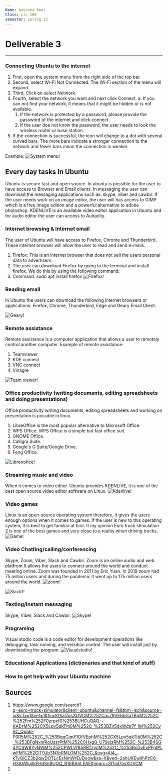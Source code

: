 ```yaml
---
Name: Azucena Amez
Class: cis 106
semester: spring 22
---
```

# Deliverable 3

<hr>

### Connecting Ubuntu to the internet

1. First, open the system menu from the right side of the top bar.
2. Second, select Wi-Fi Not Connected. The Wi-Fi section of the menu will expand.
3. Third, Click on select Network.
4. Fourth, select the network you want and next click Connect. 
   a. If you can not find your network, it means that it might be hidden or is not available. 
   1. If the network is protected by a password, please provide the password of the internet and click connect.
   2. If the user doe not know the password, the user needs to look the wireless router or base station. 
5. If the connection is successful, the icon will change to a dot with several curved bars. The more bars indicate a stronger connection to the network and fewer bars mean the connection is weaker. 

Example: 
 ![System menu](picture1.png)!

## Every day tasks In Ubuntu
Ubuntu is secure fast and open source. In ubuntu is possible for the user to have access to Browser and Email clients. In messaging the user can download the messaging applications such as: skype, viber and cawbir. If the user needs work on an image editor, the user will has access to GIMP which is a free image edition and a powerful alternative to adobe photoshop. KDENLIVE is an available video editor application in Ubuntu and for audio editor the user can access to Audacity. 


### Internet browsing & Internet email
The user of Ubuntu will have access to Firefox, Chrome and Thunderbird. These internet browser will allow the user to read and send e-mails. 

1. Firefox: This is an internet browser that does not sell the users personal data to advertisers. 
2. The user can download Firefox by going to the terminal and install firefox. We do this by using the following command:
3. Command: 
                  sudo apt install firefox
 ![Firefox](firefox.png)!

### Reading email
In Ubuntu the users can download the following internet browsers or applications: Firefox, Chrome, Thunderbird, Edge and Geary Email Client.

![Geary](gearyapp.png)! 

### Remote assistance
Remote assistance is a computer application that allows a user to remotely control another computer. Example of remote assistance: 
1. Teamviewer
2. KDE connect 
3. VNC connect 
4. Vinagre
   
 ![Team viewer](teamviewer.png)!   

### Office productivity (writing documents, editing spreadsheets and doing presentations)
Office productivity writing documents, editing spreadsheets and working on presentation is possible in lInux. 
1. LibreOffice is the most popular alternative to Microsoft Office.
2. WPS Office. WPS Office is a simple but fast office suit. 
3. GNOME Office.
4. Calligra Suite.
5. Google's G Suite/Google Drive.
6. Feng Office.

 ![Libreoofice](libreoffice.png)!   

### Streaming music and video
When it comes to video editor. Ubuntu provides KDENLIVE, it is one of the best open source video editor software on LInux.
 ![Kdenlive](kdenlive.png)! 


### Video games
Linux is an open-source operating system therefore, it gives the users enough options when it comes to games. If the user is new to this operating system, it is best to get familiar at first. It my opinion Euro truck stimulation 2 is one of the best games and very close to a reality when driving trucks.   
![Game](videogame.png)! 

### Video Chatting/calling/conferencing
Skype, Zoom, Viber, Slack and Cawbir. Zoom is an online audio and web platfrom.It allows the users to connect around the world and conduct meeting online. Zoom was founded in 2011 by Eric Yuan. In 2019 zoom had 75 million users and during the pandemic it went up to 175 million users around the world. 
![zoom](zoom.png)!

![Slack1](slack1.png)!

### Texting/Instant messaging
Skype, Viber, Slack and Cawbir. 
![Skype](skype.png)! 

### Programing
Visual studio code is a code editor for development operations like debugging, task running, and versition control. The user will install just by downloading the program. 
![Visualstudio](visualstudio.png)! 

### Educational Applications (dictionaries and that kind of stuff)


### How to get help with your Ubuntu machine


## Sources
1. https://www.google.com/search?q=euro+truck+simulator&client=ubuntu&channel=fs&tbm=isch&source=iu&ictx=1&vet=1&fir=Sf1iaI7osXUVCM%252Cas79VE6bGaTBpM%252C%252Fm%252F0zrpxf0%253BUHCuQAQ--KADrM%252CX5Lpv5qkTltj0M%252C_%253BZv5dxWqtr7f_IM%252CySC_Qp56-P0R5M%252C_%253BqgGimF1OfVEphM%252CX5Lpv5qkTltj0M%252C_%253BFgNxmRoUszrPtM%252C0HxgG_U79xizRM%252C_%253B4SG4YCSW8YyNWM%252CPWLVfB5RBTzycM%252C_%253BcDvEvPFgtPLwFM%252ClT9Jb3N7pRMLOM%252C_&usg=AI4_-kTyQiCZ3b2qwDOTLcEsNmWrEuDoow&sa=X&ved=2ahUKEwjIhPzC6-H3AhWujIkEHdSnBUQQ_B16BAhLEAE#imgrc=Sf1iaI7osXUVCM
2. 
